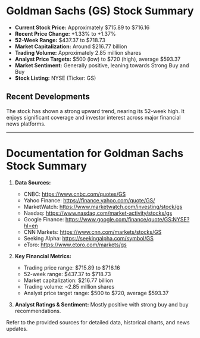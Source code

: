 # Goldman Sachs (GS) Stock Summary

- **Current Stock Price:** Approximately $715.89 to $716.16
- **Recent Price Change:** +1.33% to +1.37%
- **52-Week Range:** $437.37 to $718.73
- **Market Capitalization:** Around $216.77 billion
- **Trading Volume:** Approximately 2.85 million shares
- **Analyst Price Targets:** $500 (low) to $720 (high), average $593.37
- **Market Sentiment:** Generally positive, leaning towards Strong Buy and Buy
- **Stock Listing:** NYSE (Ticker: GS)

## Recent Developments
The stock has shown a strong upward trend, nearing its 52-week high. It enjoys significant coverage and investor interest across major financial news platforms.

---

# Documentation for Goldman Sachs Stock Summary

1. **Data Sources:**
   - CNBC: https://www.cnbc.com/quotes/GS
   - Yahoo Finance: https://finance.yahoo.com/quote/GS/
   - MarketWatch: https://www.marketwatch.com/investing/stock/gs
   - Nasdaq: https://www.nasdaq.com/market-activity/stocks/gs
   - Google Finance: https://www.google.com/finance/quote/GS:NYSE?hl=en
   - CNN Markets: https://www.cnn.com/markets/stocks/GS
   - Seeking Alpha: https://seekingalpha.com/symbol/GS
   - eToro: https://www.etoro.com/markets/gs

2. **Key Financial Metrics:**
   - Trading price range: $715.89 to $716.16
   - 52-week range: $437.37 to $718.73
   - Market capitalization: $216.77 billion
   - Trading volume: ~2.85 million shares
   - Analyst price target range: $500 to $720, average $593.37

3. **Analyst Ratings & Sentiment:** Mostly positive with strong buy and buy recommendations.

Refer to the provided sources for detailed data, historical charts, and news updates.